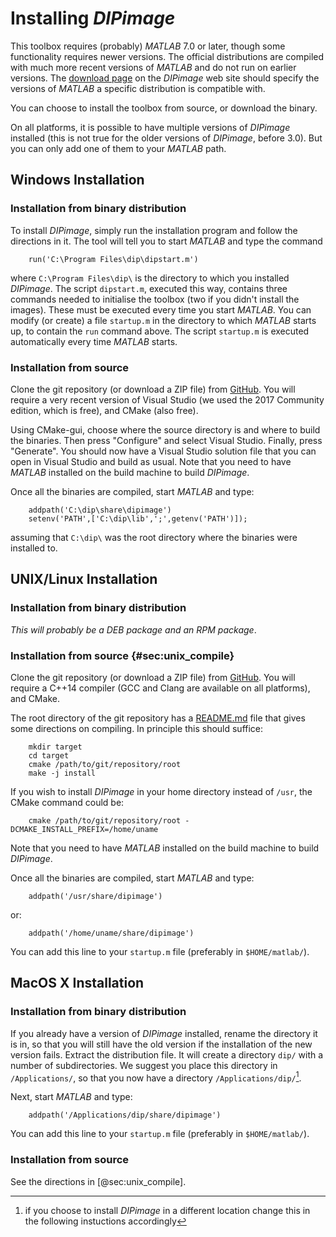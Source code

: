 Installing *DIPimage*
=====================

This toolbox requires (probably) *MATLAB* 7.0 or later, though some functionality
requires newer versions. The official distributions are compiled with much more
recent versions of *MATLAB* and do not run on earlier versions.
The [download page](http://www.diplib.org/download) on the *DIPimage* web site
should specify the versions of *MATLAB* a specific distribution is compatible
with.

You can choose to install the toolbox from source, or download the binary.

On all platforms, it is possible to have multiple versions of *DIPimage* installed
(this is not true for the older versions of *DIPimage*, before 3.0).
But you can only add one of them to your *MATLAB* path.

Windows Installation
--------------------

### Installation from binary distribution

To install *DIPimage*, simply run the installation program and follow the
directions in it. The tool will tell you to start *MATLAB* and type the
command
```
    run('C:\Program Files\dip\dipstart.m')
```
where `C:\Program Files\dip\` is the directory to which you installed
*DIPimage*. The script `dipstart.m`, executed this way, contains three
commands needed to initialise the toolbox (two if you didn't install the
images). These must be executed every time you start *MATLAB*. You can
modify (or create) a file `startup.m` in the directory to which *MATLAB*
starts up, to contain the `run` command above. The script `startup.m` is
executed automatically every time *MATLAB* starts.

### Installation from source

Clone the git repository (or download a ZIP file) from
[GitHub](https://github.com/DIPlib/diplib). You will require a very
recent version of Visual Studio (we used the 2017 Community edition, which
is free), and CMake (also free).

Using CMake-gui, choose where the source directory is and where to build the
binaries. Then press "Configure" and select Visual Studio. Finally, press
"Generate". You should now have a Visual Studio solution file that you can
open in Visual Studio and build as usual. Note that you need to have *MATLAB*
installed on the build machine to build *DIPimage*.

Once all the binaries are compiled, start *MATLAB* and type:
```
    addpath('C:\dip\share\dipimage')
    setenv('PATH',['C:\dip\lib',';',getenv('PATH')]);
```
assuming that `C:\dip\` was the root directory where the binaries were installed
to.

UNIX/Linux Installation
-----------------------

### Installation from binary distribution

*This will probably be a DEB package and an RPM package*.

### Installation from source {#sec:unix_compile}

Clone the git repository (or download a ZIP file) from
[GitHub](https://github.com/DIPlib/diplib). You will require a C++14
compiler (GCC and Clang are available on all platforms), and CMake.

The root directory of the git repository has a
[README.md](https://github.com/DIPlib/diplib/blob/master/README.md) file
that gives some directions on compiling. In principle this should suffice:
```
    mkdir target
    cd target
    cmake /path/to/git/repository/root
    make -j install
```

If you wish to install *DIPimage* in your home directory instead of `/usr`,
the CMake command could be:
```
    cmake /path/to/git/repository/root -DCMAKE_INSTALL_PREFIX=/home/uname
```

Note that you need to have *MATLAB* installed on the build machine to build *DIPimage*.

Once all the binaries are compiled, start *MATLAB* and type:
```
    addpath('/usr/share/dipimage')
```
or:
```
    addpath('/home/uname/share/dipimage')
```

You can add this line to your `startup.m` file (preferably in `$HOME/matlab/`).

MacOS X Installation
--------------------

### Installation from binary distribution

If you already have a version of *DIPimage* installed, rename the
directory it is in, so that you will still have the old version if the
installation of the new version fails. Extract the distribution file. It
will create a directory `dip/` with a number of subdirectories. We
suggest you place this directory in `/Applications/`, so that you now
have a directory `/Applications/dip/`[^21].

Next, start *MATLAB* and type:
```
    addpath('/Applications/dip/share/dipimage')
```

You can add this line to your `startup.m` file (preferably in `$HOME/matlab/`).

### Installation from source

See the directions in [@sec:unix_compile].


[^21]: if you choose to install *DIPimage* in a different location change
    this in the following instuctions accordingly
